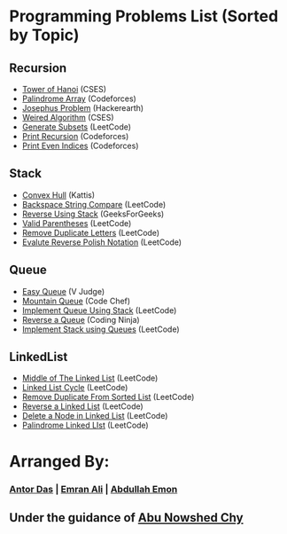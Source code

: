 # Programming Problems List (Sorted by Topic)

## Recursion
- [Tower of Hanoi](https://cses.fi/problemset/task/2165) (CSES)
- [Palindrome Array](https://codeforces.com/group/MWSDmqGsZm/contest/223339/problem/R) (Codeforces)
- [Josephus Problem](https://www.hackerearth.com/problem/algorithm/josephus-problem-a32f566f-05895169/) (Hackerearth)
- [Weired Algorithm](https://cses.fi/problemset/task/1068/) (CSES)
- [Generate Subsets](https://leetcode.com/problems/subsets/) (LeetCode)
- [Print Recursion](https://codeforces.com/group/MWSDmqGsZm/contest/223339/problem/A) (Codeforces)
- [Print Even Indices](https://codeforces.com/group/MWSDmqGsZm/contest/223339/problem/F) (Codeforces)

## Stack
- [Convex Hull](https://open.kattis.com/problems/convexhull) (Kattis)
- [Backspace String Compare](https://leetcode.com/problems/backspace-string-compare/description/) (LeetCode)
- [Reverse Using Stack](https://www.geeksforgeeks.org/problems/reverse-a-string-using-stack/1?itm_source=geeksforgeeks&itm_medium=article&itm_campaign=practice_card) (GeeksForGeeks)
- [Valid Parentheses](https://leetcode.com/problems/valid-parentheses/description/) (LeetCode)
- [Remove Duplicate Letters](https://leetcode.com/problems/remove-duplicate-letters/description/) (LeetCode)
- [Evalute Reverse Polish Notation](https://leetcode.com/problems/evaluate-reverse-polish-notation/?envType=problem-list-v2&envId=stack) (LeetCode)

## Queue
- [Easy Queue](https://vjudge.net/problem/SPOJ-QUEUEEZ) (V Judge)
- [Mountain Queue](https://www.codechef.com/practice/course/stacks-and-queues/STAQUEF/problems/DSCPPAS269?tab=statement) (Code Chef)
- [Implement Queue Using Stack](https://leetcode.com/problems/implement-queue-using-stacks/description/) (LeetCode)
- [Reverse a Queue](https://www.naukri.com/code360/problems/reversing-a-queue_982934) (Coding Ninja)
- [Implement Stack using Queues](https://leetcode.com/problems/implement-stack-using-queues/description/) (LeetCode)

## LinkedList
- [Middle of The Linked List](https://leetcode.com/problems/middle-of-the-linked-list/) (LeetCode)
- [Linked List Cycle](https://leetcode.com/problems/linked-list-cycle/) (LeetCode)
- [Remove Duplicate From Sorted List](https://leetcode.com/problems/remove-duplicates-from-sorted-list/) (LeetCode)
- [Reverse a Linked List](https://leetcode.com/problems/reverse-linked-list/) (LeetCode)
- [Delete a Node in Linked List](https://leetcode.com/problems/delete-node-in-a-linked-list/) (LeetCode)
- [Palindrome Linked LIst](https://leetcode.com/problems/palindrome-linked-list/) (LeetCode)

# **Arranged By:**
### **[Antor Das]() | [Emran Ali](https://github.com/EmranAli24) | [Abdullah Emon](https://github.com/emon4075)**  
## **Under the guidance of [Abu Nowshed Chy](https://www.cu.ac.bd/public_profile/index.php?ein=5905)**

